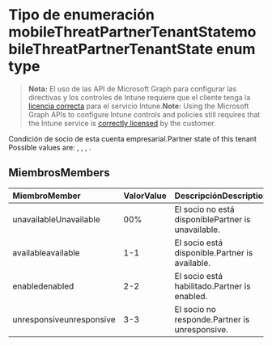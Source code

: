 # <a name="mobilethreatpartnertenantstate-enum-type"></a><span data-ttu-id="9f126-101">Tipo de enumeración mobileThreatPartnerTenantState</span><span class="sxs-lookup"><span data-stu-id="9f126-101">mobileThreatPartnerTenantState enum type</span></span>

> <span data-ttu-id="9f126-102">**Nota:** El uso de las API de Microsoft Graph para configurar las directivas y los controles de Intune requiere que el cliente tenga la [licencia correcta](https://go.microsoft.com/fwlink/?linkid=839381) para el servicio Intune.</span><span class="sxs-lookup"><span data-stu-id="9f126-102">**Note:** Using the Microsoft Graph APIs to configure Intune controls and policies still requires that the Intune service is [correctly licensed](https://go.microsoft.com/fwlink/?linkid=839381) by the customer.</span></span>

<span data-ttu-id="9f126-103">Condición de socio de esta cuenta empresarial.</span><span class="sxs-lookup"><span data-stu-id="9f126-103">Partner state of this tenant Possible values are: , , , .</span></span>
## <a name="members"></a><span data-ttu-id="9f126-104">Miembros</span><span class="sxs-lookup"><span data-stu-id="9f126-104">Members</span></span>
|<span data-ttu-id="9f126-105">Miembro</span><span class="sxs-lookup"><span data-stu-id="9f126-105">Member</span></span>|<span data-ttu-id="9f126-106">Valor</span><span class="sxs-lookup"><span data-stu-id="9f126-106">Value</span></span>|<span data-ttu-id="9f126-107">Descripción</span><span class="sxs-lookup"><span data-stu-id="9f126-107">Description</span></span>|
|:---|:---|:---|
|<span data-ttu-id="9f126-108">unavailable</span><span class="sxs-lookup"><span data-stu-id="9f126-108">Unavailable</span></span>|<span data-ttu-id="9f126-109">0</span><span class="sxs-lookup"><span data-stu-id="9f126-109">0%</span></span>|<span data-ttu-id="9f126-110">El socio no está disponible</span><span class="sxs-lookup"><span data-stu-id="9f126-110">Partner is unavailable.</span></span>|
|<span data-ttu-id="9f126-111">available</span><span class="sxs-lookup"><span data-stu-id="9f126-111">available</span></span>|<span data-ttu-id="9f126-112">1</span><span class="sxs-lookup"><span data-stu-id="9f126-112">-1</span></span>|<span data-ttu-id="9f126-113">El socio está disponible.</span><span class="sxs-lookup"><span data-stu-id="9f126-113">Partner is available.</span></span>|
|<span data-ttu-id="9f126-114">enabled</span><span class="sxs-lookup"><span data-stu-id="9f126-114">enabled</span></span>|<span data-ttu-id="9f126-115">2</span><span class="sxs-lookup"><span data-stu-id="9f126-115">-2</span></span>|<span data-ttu-id="9f126-116">El socio está habilitado.</span><span class="sxs-lookup"><span data-stu-id="9f126-116">Partner is enabled.</span></span>|
|<span data-ttu-id="9f126-117">unresponsive</span><span class="sxs-lookup"><span data-stu-id="9f126-117">unresponsive</span></span>|<span data-ttu-id="9f126-118">3</span><span class="sxs-lookup"><span data-stu-id="9f126-118">-3</span></span>|<span data-ttu-id="9f126-119">El socio no responde.</span><span class="sxs-lookup"><span data-stu-id="9f126-119">Partner is unresponsive.</span></span>|








